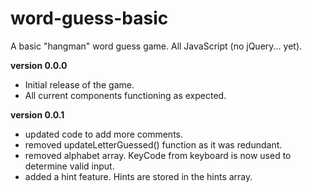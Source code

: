 # word-guess-basic
A basic "hangman" word guess game.  All JavaScript (no jQuery... yet).

**version 0.0.0**
- Initial release of the game. 
- All current components functioning as expected.

**version 0.0.1**
- updated code to add more comments.
- removed updateLetterGuessed() function as it was redundant.
- removed alphabet array. KeyCode from keyboard is now used to determine valid input.
- added a hint feature.  Hints are stored in the hints array.
